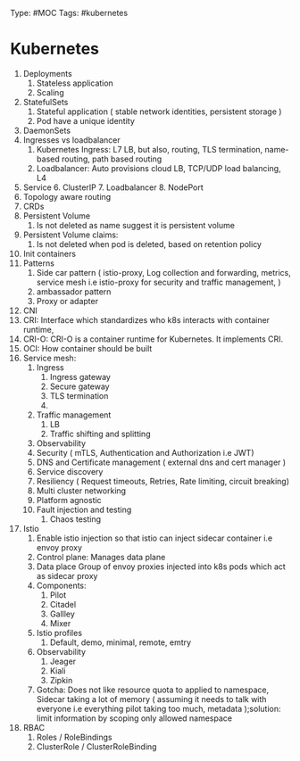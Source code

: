 Type: #MOC
Tags: #kubernetes
# Kubernetes

1. Deployments
	1. Stateless application
	2. Scaling
2. StatefulSets
	1. Stateful application ( stable network identities, persistent storage )
	2. Pod have a unique identity
3. DaemonSets
4. Ingresses vs loadbalancer
	1. Kubernetes Ingress: L7  LB, but also, routing, TLS termination, name-based routing, path based routing
	2. Loadbalancer: Auto provisions cloud LB, TCP/UDP load balancing, L4
5. Service
	6. ClusterIP
	7. Loadbalancer
	8. NodePort
6. Topology aware routing
7. CRDs
8. Persistent Volume
	1. Is not deleted as name suggest it is persistent volume
9. Persistent Volume claims:
	1. Is not deleted when pod is deleted, based on retention policy
10. Init containers
11. Patterns
	1. Side car pattern ( istio-proxy, Log collection and forwarding, metrics, service mesh i.e istio-proxy for security and traffic management, )
	2. ambassador pattern
	3. Proxy or adapter
12. CNI
13. CRI: Interface which standardizes who k8s interacts with container runtime,
14. CRI-O: CRI-O is a container runtime for Kubernetes. It implements CRI.
15. OCI: How container should be built
16. Service mesh:
	1. Ingress
		1. Ingress gateway
		2. Secure gateway
		3. TLS termination
		4. 
	2. Traffic management
		1. LB
		2. Traffic shifting and splitting
	3. Observability
	4. Security ( mTLS, Authentication and Authorization i.e JWT)
	5. DNS and Certificate management ( external dns and cert manager )
	6. Service discovery
	7. Resiliency ( Request timeouts, Retries, Rate limiting, circuit breaking)
	8. Multi cluster networking
	9. Platform agnostic
	10. Fault injection and testing
		1. Chaos testing
17. Istio
	1. Enable istio injection so that istio can inject sidecar container i.e envoy proxy
	2. Control plane: Manages data plane
	3. Data place Group of envoy proxies injected into k8s pods which act as sidecar proxy
	4. Components:
		1. Pilot
		2. Citadel
		3. Gallley
		4. Mixer
	5. Istio profiles
		1. Default, demo, minimal, remote, emtry
	6. Observability
		1. Jeager
		2. Kiali
		3. Zipkin
	7. Gotcha: Does not like resource quota to applied to namespace, Sidecar taking a lot of memory ( assuming it needs to talk with everyone i.e everything pilot taking too much, metadata );solution: limit information by scoping only allowed namespace 
18. RBAC
	1. Roles / RoleBindings
	3. ClusterRole / ClusterRoleBinding